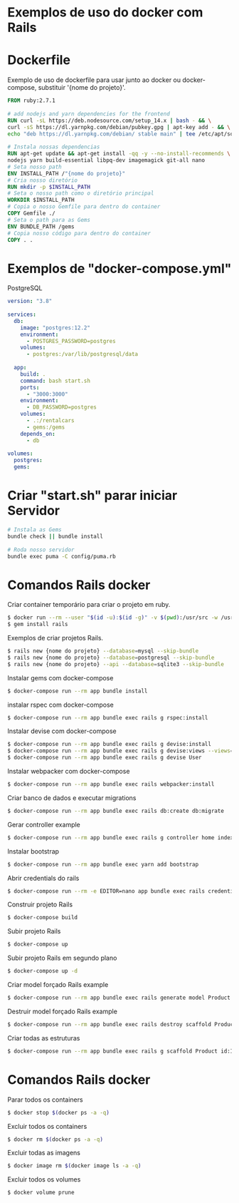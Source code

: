 # Exemplos de uso do docker com Rails

# Dockerfile
Exemplo de uso de dockerfile para usar junto ao docker ou docker-compose, substituir '{nome do projeto}'.
```dockerfile
FROM ruby:2.7.1
 
# add nodejs and yarn dependencies for the frontend
RUN curl -sL https://deb.nodesource.com/setup_14.x | bash - && \
curl -sS https://dl.yarnpkg.com/debian/pubkey.gpg | apt-key add - && \
echo "deb https://dl.yarnpkg.com/debian/ stable main" | tee /etc/apt/sources.list.d/yarn.list
 
# Instala nossas dependencias
RUN apt-get update && apt-get install -qq -y --no-install-recommends \
nodejs yarn build-essential libpq-dev imagemagick git-all nano
# Seta nosso path
ENV INSTALL_PATH /"{nome do projeto}"
# Cria nosso diretório
RUN mkdir -p $INSTALL_PATH
# Seta o nosso path como o diretório principal
WORKDIR $INSTALL_PATH
# Copia o nosso Gemfile para dentro do container
COPY Gemfile ./
# Seta o path para as Gems
ENV BUNDLE_PATH /gems
# Copia nosso código para dentro do container
COPY . .
```
# Exemplos de "docker-compose.yml"
PostgreSQL
```yml
version: "3.8"
 
services:
  db:
    image: "postgres:12.2"
    environment: 
      - POSTGRES_PASSWORD=postgres
    volumes:
      - postgres:/var/lib/postgresql/data
 
  app:
    build: .
    command: bash start.sh
    ports:
      - "3000:3000"
    environment:
      - DB_PASSWORD=postgres
    volumes:
      - .:/rentalcars
      - gems:/gems
    depends_on:
      - db
    
volumes:
  postgres:
  gems:
```
# Criar "start.sh" parar iniciar Servidor 
```sh
# Instala as Gems
bundle check || bundle install
 
# Roda nosso servidor
bundle exec puma -C config/puma.rb
```


# Comandos Rails docker
Criar container temporário para criar o projeto em ruby.
```sh
$ docker run --rm --user "$(id -u):$(id -g)" -v $(pwd):/usr/src -w /usr/src -ti ruby:2.7.1 bash
$ gem install rails
```
Exemplos de criar projetos Rails.
```sh
$ rails new {nome do projeto} --database=mysql --skip-bundle
$ rails new {nome do projeto} --database=postgresql --skip-bundle
$ rails new {nome do projeto} --api --database=sqlite3 --skip-bundle
```
Instalar gems com docker-compose
```sh
$ docker-compose run --rm app bundle install
```
instalar rspec com docker-compose 
```sh
$ docker-compose run --rm app bundle exec rails g rspec:install
```
Instalar devise com docker-compose 
```sh
$ docker-compose run --rm app bundle exec rails g devise:install
$ docker-compose run --rm app bundle exec rails g devise:views --views=sessions registrations
$ docker-compose run --rm app bundle exec rails g devise User
```
Instalar webpacker com docker-compose 
```sh
$ docker-compose run --rm app bundle exec rails webpacker:install
```
Criar banco de dados e executar migrations
```sh
$ docker-compose run --rm app bundle exec rails db:create db:migrate
```
Gerar controller example
```sh
$ docker-compose run --rm app bundle exec rails g controller home index
```
Instalar bootstrap
```sh
$ docker-compose run --rm app bundle exec yarn add bootstrap
```
Abrir credentials do rails
```sh
$ docker-compose run --rm -e EDITOR=nano app bundle exec rails credentials:edit
```
Construir projeto Rails
```sh
$ docker-compose build
```
Subir projeto Rails
```sh
$ docker-compose up
```
Subir projeto Rails em segundo plano
```sh
$ docker-compose up -d
```
Criar model forçado Rails example
```sh
$ docker-compose run --rm app bundle exec rails generate model Product id:Integer nome:string preco_custo:double --force
```
Destruir model forçado Rails example
```sh
$ docker-compose run --rm app bundle exec rails destroy scaffold Product --force
```
Criar todas as estruturas
```sh
$ docker-compose run --rm app bundle exec rails g scaffold Product id:Integer nome:string preco_custo:double --force
```

# Comandos Rails docker

Parar todos os containers
```sh
$ docker stop $(docker ps -a -q)
```
Excluir todos os containers
```sh
$ docker rm $(docker ps -a -q)
```
Excluir todas as imagens
```sh
$ docker image rm $(docker image ls -a -q)
```
Excluir todos os volumes
```sh
$ docker volume prune
```
